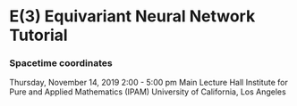 # E(3) Equivariant Neural Network Tutorial

### Spacetime coordinates
Thursday, November 14, 2019
2:00 - 5:00 pm
Main Lecture Hall
Institute for Pure and Applied Mathematics (IPAM)
University of California, Los Angeles




